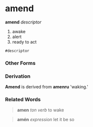 amend
=====

**amend** _descriptor_

1. awake
2. alert
3. ready to act

`#descriptor`

### Other Forms

### Derivation

**Amend** is derived from **amenru** 'waking.'

### Related Words

> **amen** _ton verb_ to wake

> **amén** _expression_ let it be so
